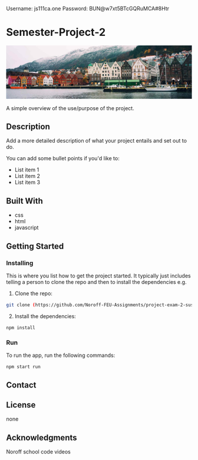 Username: js111ca.one
Password: BUN@w7xt5BTcGQRuMCA#8Htr





# Semester-Project-2

![image](https://github.com/Noroff-FEU-Assignments/project-exam-2-sustrrr/blob/main/src/img/contact.jpg)

A simple overview of the use/purpose of the project.

## Description

Add a more detailed description of what your project entails and set out to do.

You can add some bullet points if you'd like to:

- List item 1
- List item 2
- List item 3

## Built With

- css
- html
- javascript

## Getting Started

### Installing

This is where you list how to get the project started. It typically just includes telling a person to clone the repo and then to install the dependencies e.g.

1. Clone the repo:

```bash
git clone (https://github.com/Noroff-FEU-Assignments/project-exam-2-sustrrr.git)
```

2. Install the dependencies:

```
npm install
```

### Run
To run the app, run the following commands:

```
npm start run
```


## Contact



## License

 none

## Acknowledgments

Noroff school code videos
